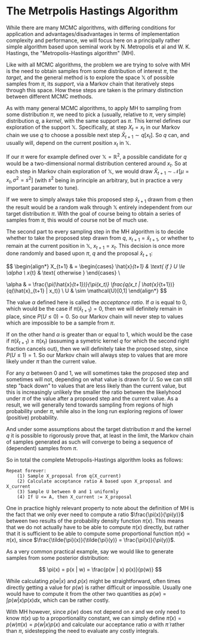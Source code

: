 # The Metrpolis Hastings Algorithm

While there are many MCMC algorithms, with differing conditions for application and advantages/disadvantages in terms of implementation complexity and performance, we will focus here on a principally rather simple algorithm based upon seminal work by N. Metropolis et al and W. K. Hastings, the "Metropolis-Hastings algorithm" (MH).

Like with all MCMC algorithms, the problem we are trying to solve with MH is the need to obtain samples from some distribution of interest $\pi$, the _target_, and the general method is to explore the space $\mathbb{X}$ of possible samples from $\pi$, its _support_, via a Markov chain that iteratively steps through this space. How these steps are taken is the primary distinction between different MCMC methods.

As with many general MCMC algorithms, to apply MH to sampling from some distribution $\pi$, we need to pick a (usually, relative to $\pi$, very simple) distribution $q$, a _kernel_, with the same support as $\pi$. This kernel defines our exploration of the support $\mathbb{X}$. Specifically, at step $X_t = x_t$ in our Markov chain we use $q$ to choose a possible next step $\hat{X}_{t+1} \sim q[x_t]$. So $q$ can, and usually will, depend on the current position $x_t$ in $\mathbb{X}$.

If our $\pi$ were for example defined over $\mathbb{X} = \mathbb{R}^2$, a possible candidate for $q$ would be a two-dimensional normal distribution centered around $x_t$. So at each step in Markov chain exploration of $\mathbb{X}$, we would draw $\hat{X}_{t+1} \sim \mathcal{N}[\mu = x_t, \sigma^2 = s^2]$ (with $s^2$ being in principle an arbitrary, but in practice a very important parameter to tune).

If we were to simply always take this proposed step $\hat{x}_{t+1}$ drawn from $q$ then the result would be a random walk through $\mathbb{X}$ entirely independent from our target distribution $\pi$. With the goal of course being to obtain a series of samples from $\pi$, this would of course not be of much use.

The second part to every sampling step in the MH algorithm is to decide whether to take the proposed step drawn from $q$, $x_{t+1} = \hat{x}_{t+1}$, or whether to remain at the current position in $\mathbb{X}$, $x_{t+1} = x_{t}$. This decision is once more done randomly and based upon $\pi$, $q$ and the proposal $\hat{x}_{t+1}$:

$$
\begin{align*}
X_{t+1} & = \begin{cases}
    \hat{x}_{t+1} & \text{ if } U \le \alpha \\
            x_{t} & \text{ otherwise }
            \end{cases} \\

\alpha & = \frac{\pi(\hat{x}_{t+1})}{\pi(x_t)} \frac{q(x_t | \hat{x}_{t+1})}{q(\hat{x}_{t+1} | x_t)} \\
U & \sim \mathcal{U}[0,1]
\end{align*}
$$

The value $\alpha$ defined here is called the _acceptance ratio_. If $\alpha$ is equal to $0$, which would be the case if $\pi(\hat{x}_{t+1}) = 0$, then we will definitely remain in place, since $P(U \le 0) = 0$. So our Markov chain will never step to values which are impossible to be a sample from $\pi$.

If on the other hand $\alpha$ is greater than or equal to $1$, which would be the case if $\pi(\hat{x}_{t+1}) \ge {\pi(x_t)}$ (assuming a symetric kernel $q$ for which the second right fraction cancels out), then we will definitely take the proposed step, since $P(U \le 1) = 1$. So our Markov chain will always step to values that are more likely under $\pi$ than the current value.

For any $\alpha$ between $0$ and $1$, we will sometimes take the proposed step and sometimes will not, depending on what value is drawn for $U$. So we can still step "back down" to values that are less likely than the current value, but this is increasingly unlikely the smaller the ratio between the likelyhood under $\pi$ of the value after a proposed step and the current value. As a result, we will generally tend towards sampling from regions of high probability under $\pi$, while also in the long run exploring regions of lower (positive) probability.

And under some assumptions about the target distribution $\pi$ and the kernel $q$ it is possible to rigorously prove that, at least in the limit, the Markov chain of samples generated as such will converge to being a sequence of (dependent) samples from $\pi$.

So in total the complete Metropolis-Hastings algorithm looks as follows:

```
Repeat forever:
    (1) Sample X_proposal from q(X_current)
    (2) Calculate acceptance ratio A based upon X_proposal and X_current
    (3) Sample U between 0 and 1 uniformly
    (4) If U <= A, then X_current := X_proposal
```

One in practice highly relevant property to note about the definition of MH is the fact that we only ever need to compute a ratio $\frac{\pi(x)}{\pi(y)}$ between two results of the probability density function $\pi(x)$. This means that we do not actually have to be able to compute $\pi(x)$ directly, but rather that it is sufficient to be able to compute some proportional function $\tilde{\pi}(x) \propto \pi(x)$, since $\frac{\tilde{\pi}(x)}{\tilde{\pi}(y)} = \frac{\pi(x)}{\pi(y)}$.

As a very common practical example, say we would like to generate samples from some posterior distribution:

$$
\pi(x) = p(x | w) = \frac{p(w | x) p(x)}{p(w)}
$$

While calculating $p(w | x)$ and $p(x)$ might be straightforward, often times directly getting a value for $p(w)$ is rather difficult or impossible. Usually one would have to compute it from the other two quantities as $p(w) = \int p(w | x) p(x) dx$, which can be rather costly.

With MH however, since $p(w)$ does not depend on $x$ and we only need to know $\pi(x)$ up to a proportionality constant, we can simply define $\tilde{\pi}(x) = p(w) \pi(x) = p(w | x) p(x)$ and calculate our acceptance ratio $\alpha$ with $\tilde{\pi}$ rather than $\pi$, sidestepping the need to evaluate any costly integrals.

